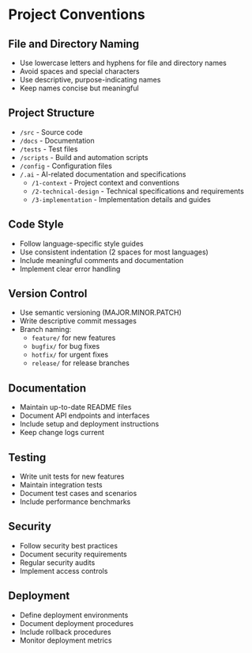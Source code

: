 # Project Conventions

## File and Directory Naming
- Use lowercase letters and hyphens for file and directory names
- Avoid spaces and special characters
- Use descriptive, purpose-indicating names
- Keep names concise but meaningful

## Project Structure
- `/src` - Source code
- `/docs` - Documentation
- `/tests` - Test files
- `/scripts` - Build and automation scripts
- `/config` - Configuration files
- `/.ai` - AI-related documentation and specifications
  - `/1-context` - Project context and conventions
  - `/2-technical-design` - Technical specifications and requirements
  - `/3-implementation` - Implementation details and guides

## Code Style
- Follow language-specific style guides
- Use consistent indentation (2 spaces for most languages)
- Include meaningful comments and documentation
- Implement clear error handling

## Version Control
- Use semantic versioning (MAJOR.MINOR.PATCH)
- Write descriptive commit messages
- Branch naming:
  - `feature/` for new features
  - `bugfix/` for bug fixes
  - `hotfix/` for urgent fixes
  - `release/` for release branches

## Documentation
- Maintain up-to-date README files
- Document API endpoints and interfaces
- Include setup and deployment instructions
- Keep change logs current

## Testing
- Write unit tests for new features
- Maintain integration tests
- Document test cases and scenarios
- Include performance benchmarks

## Security
- Follow security best practices
- Document security requirements
- Regular security audits
- Implement access controls

## Deployment
- Define deployment environments
- Document deployment procedures
- Include rollback procedures
- Monitor deployment metrics
